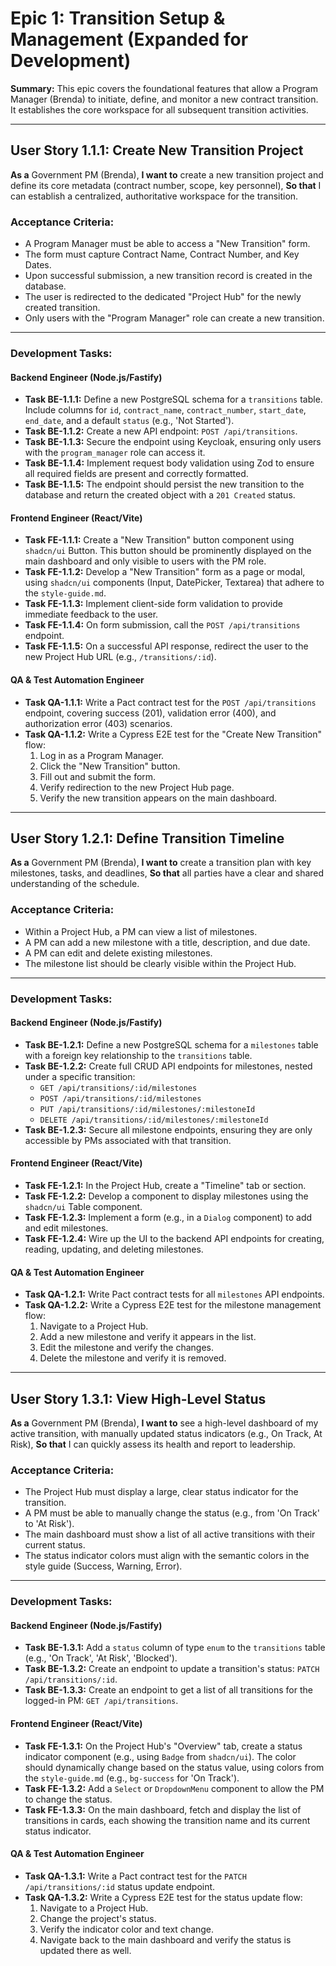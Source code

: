 # Epic 1: Transition Setup & Management (Expanded for Development)

**Summary:** This epic covers the foundational features that allow a Program Manager (Brenda) to initiate, define, and monitor a new contract transition. It establishes the core workspace for all subsequent transition activities.

---

## User Story 1.1.1: Create New Transition Project

**As a** Government PM (Brenda),
**I want to** create a new transition project and define its core metadata (contract number, scope, key personnel),
**So that** I can establish a centralized, authoritative workspace for the transition.

### Acceptance Criteria:
- A Program Manager must be able to access a "New Transition" form.
- The form must capture Contract Name, Contract Number, and Key Dates.
- Upon successful submission, a new transition record is created in the database.
- The user is redirected to the dedicated "Project Hub" for the newly created transition.
- Only users with the "Program Manager" role can create a new transition.

---

### Development Tasks:

#### Backend Engineer (Node.js/Fastify)
- **Task BE-1.1.1:** Define a new PostgreSQL schema for a `transitions` table. Include columns for `id`, `contract_name`, `contract_number`, `start_date`, `end_date`, and a default `status` (e.g., 'Not Started').
- **Task BE-1.1.2:** Create a new API endpoint: `POST /api/transitions`.
- **Task BE-1.1.3:** Secure the endpoint using Keycloak, ensuring only users with the `program_manager` role can access it.
- **Task BE-1.1.4:** Implement request body validation using Zod to ensure all required fields are present and correctly formatted.
- **Task BE-1.1.5:** The endpoint should persist the new transition to the database and return the created object with a `201 Created` status.

#### Frontend Engineer (React/Vite)
- **Task FE-1.1.1:** Create a "New Transition" button component using `shadcn/ui` Button. This button should be prominently displayed on the main dashboard and only visible to users with the PM role.
- **Task FE-1.1.2:** Develop a "New Transition" form as a page or modal, using `shadcn/ui` components (Input, DatePicker, Textarea) that adhere to the `style-guide.md`.
- **Task FE-1.1.3:** Implement client-side form validation to provide immediate feedback to the user.
- **Task FE-1.1.4:** On form submission, call the `POST /api/transitions` endpoint.
- **Task FE-1.1.5:** On a successful API response, redirect the user to the new Project Hub URL (e.g., `/transitions/:id`).

#### QA & Test Automation Engineer
- **Task QA-1.1.1:** Write a Pact contract test for the `POST /api/transitions` endpoint, covering success (201), validation error (400), and authorization error (403) scenarios.
- **Task QA-1.1.2:** Write a Cypress E2E test for the "Create New Transition" flow:
    1. Log in as a Program Manager.
    2. Click the "New Transition" button.
    3. Fill out and submit the form.
    4. Verify redirection to the new Project Hub page.
    5. Verify the new transition appears on the main dashboard.

---

## User Story 1.2.1: Define Transition Timeline

**As a** Government PM (Brenda),
**I want to** create a transition plan with key milestones, tasks, and deadlines,
**So that** all parties have a clear and shared understanding of the schedule.

### Acceptance Criteria:
- Within a Project Hub, a PM can view a list of milestones.
- A PM can add a new milestone with a title, description, and due date.
- A PM can edit and delete existing milestones.
- The milestone list should be clearly visible within the Project Hub.

---

### Development Tasks:

#### Backend Engineer (Node.js/Fastify)
- **Task BE-1.2.1:** Define a new PostgreSQL schema for a `milestones` table with a foreign key relationship to the `transitions` table.
- **Task BE-1.2.2:** Create full CRUD API endpoints for milestones, nested under a specific transition:
    - `GET /api/transitions/:id/milestones`
    - `POST /api/transitions/:id/milestones`
    - `PUT /api/transitions/:id/milestones/:milestoneId`
    - `DELETE /api/transitions/:id/milestones/:milestoneId`
- **Task BE-1.2.3:** Secure all milestone endpoints, ensuring they are only accessible by PMs associated with that transition.

#### Frontend Engineer (React/Vite)
- **Task FE-1.2.1:** In the Project Hub, create a "Timeline" tab or section.
- **Task FE-1.2.2:** Develop a component to display milestones using the `shadcn/ui` Table component.
- **Task FE-1.2.3:** Implement a form (e.g., in a `Dialog` component) to add and edit milestones.
- **Task FE-1.2.4:** Wire up the UI to the backend API endpoints for creating, reading, updating, and deleting milestones.

#### QA & Test Automation Engineer
- **Task QA-1.2.1:** Write Pact contract tests for all `milestones` API endpoints.
- **Task QA-1.2.2:** Write a Cypress E2E test for the milestone management flow:
    1. Navigate to a Project Hub.
    2. Add a new milestone and verify it appears in the list.
    3. Edit the milestone and verify the changes.
    4. Delete the milestone and verify it is removed.

---

## User Story 1.3.1: View High-Level Status

**As a** Government PM (Brenda),
**I want to** see a high-level dashboard of my active transition, with manually updated status indicators (e.g., On Track, At Risk),
**So that** I can quickly assess its health and report to leadership.

### Acceptance Criteria:
- The Project Hub must display a large, clear status indicator for the transition.
- A PM must be able to manually change the status (e.g., from 'On Track' to 'At Risk').
- The main dashboard must show a list of all active transitions with their current status.
- The status indicator colors must align with the semantic colors in the style guide (Success, Warning, Error).

---

### Development Tasks:

#### Backend Engineer (Node.js/Fastify)
- **Task BE-1.3.1:** Add a `status` column of type `enum` to the `transitions` table (e.g., 'On Track', 'At Risk', 'Blocked').
- **Task BE-1.3.2:** Create an endpoint to update a transition's status: `PATCH /api/transitions/:id`.
- **Task BE-1.3.3:** Create an endpoint to get a list of all transitions for the logged-in PM: `GET /api/transitions`.

#### Frontend Engineer (React/Vite)
- **Task FE-1.3.1:** On the Project Hub's "Overview" tab, create a status indicator component (e.g., using `Badge` from `shadcn/ui`). The color should dynamically change based on the status value, using colors from the `style-guide.md` (e.g., `bg-success` for 'On Track').
- **Task FE-1.3.2:** Add a `Select` or `DropdownMenu` component to allow the PM to change the status.
- **Task FE-1.3.3:** On the main dashboard, fetch and display the list of transitions in cards, each showing the transition name and its current status indicator.

#### QA & Test Automation Engineer
- **Task QA-1.3.1:** Write a Pact contract test for the `PATCH /api/transitions/:id` status update endpoint.
- **Task QA-1.3.2:** Write a Cypress E2E test for the status update flow:
    1. Navigate to a Project Hub.
    2. Change the project's status.
    3. Verify the indicator color and text change.
    4. Navigate back to the main dashboard and verify the status is updated there as well.